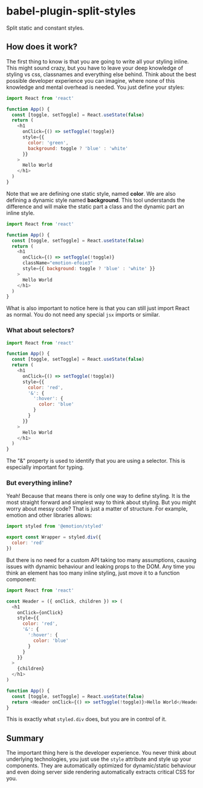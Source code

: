 # babel-plugin-split-styles

Split static and constant styles.

## How does it work?

The first thing to know is that you are going to write all your styling inline. This might sound crazy, but you have to leave your deep knowledge of styling vs css, classnames and everything else behind. Think about the best possible developer experience you can imagine, where none of this knowledge and mental overhead is needed. You just define your styles:

```js
import React from 'react'

function App() {
  const [toggle, setToggle] = React.useState(false)
  return (
    <h1
      onClick={() => setToggle(!toggle)}
      style={{
        color: 'green',
        background: toggle ? 'blue' : 'white'
      }}
    >
      Hello World
    </h1>
  )
}
```

Note that we are defining one static style, named **color**. We are also defining a dynamic style named **background**. This tool understands the difference and will make the static part a class and the dynamic part an inline style.

```js
import React from 'react'

function App() {
  const [toggle, setToggle] = React.useState(false)
  return (
    <h1
      onClick={() => setToggle(!toggle)}
      className="emotion-efoie3"
      style={{ background: toggle ? 'blue' : 'white' }}
    >
      Hello World
    </h1>
  )
}
```

What is also important to notice here is that you can still just import React as normal. You do not need any special `jsx` imports or similar.

### What about selectors?

```js
import React from 'react'

function App() {
  const [toggle, setToggle] = React.useState(false)
  return (
    <h1
      onClick={() => setToggle(!toggle)}
      style={{
        color: 'red',
        '&': {
          ':hover': {
            color: 'blue'
          }
        }
      }}
    >
      Hello World
    </h1>
  )
}
```

The "&" property is used to identify that you are using a selector. This is especially important for typing.

### But everything inline?

Yeah! Because that means there is only one way to define styling. It is the most straight forward and simplest way to think about styling. But you might worry about messy code? That is just a matter of structure. For example, emotion and other libraries allows:

```js
import styled from '@emotion/styled'

export const Wrapper = styled.div({
  color: 'red'
})
```

But there is no need for a custom API taking too many assumptions, causing issues with dynamic behaviour and leaking props to the DOM. Any time you think an element has too many inline styling, just move it to a function component:

```js
import React from 'react'

const Header = ({ onClick, children }) => (
  <h1
    onClick={onClick}
    style={{
      color: 'red',
      '&': {
        ':hover': {
          color: 'blue'
        }
      }
    }}
  >
    {children}
  </h1>
)

function App() {
  const [toggle, setToggle] = React.useState(false)
  return <Header onClick={() => setToggle(!toggle)}>Hello World</Header>
}
```

This is exactly what `styled.div` does, but you are in control of it.

## Summary

The important thing here is the developer experience. You never think about underlying technologies, you just use the `style` attribute and style up your components. They are automatically optimized for dynamic/static behaviour and even doing server side rendering automatically extracts critical CSS for you.
